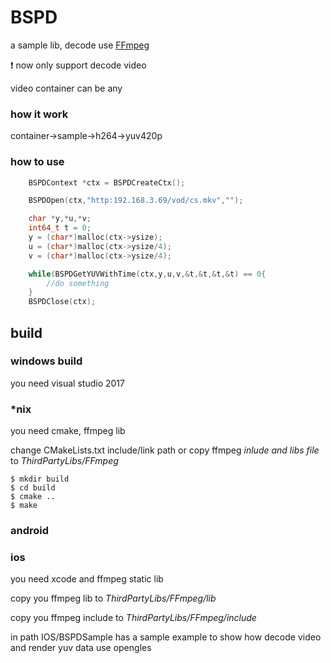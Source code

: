 # BSPD

a sample lib, decode use [FFmpeg](http://ffmpeg.org/)

❗ now only support decode video 

video container can be any

### how it work
container->sample->h264->yuv420p

### how to use
```c
    BSPDContext *ctx = BSPDCreateCtx();

    BSPDOpen(ctx,"http:192.168.3.69/vod/cs.mkv","");

    char *y,*u,*v;
    int64_t t = 0;
    y = (char*)malloc(ctx->ysize);
    u = (char*)malloc(ctx->ysize/4);
    v = (char*)malloc(ctx->ysize/4);

    while(BSPDGetYUVWithTime(ctx,y,u,v,&t,&t,&t,&t) == 0{
        //do something
    }
    BSPDClose(ctx);

```
## build

### windows build
you need visual studio 2017 

### *nix 
you need cmake, ffmpeg lib

change CMakeLists.txt include/link path or copy ffmpeg *inlude and libs file* to *ThirdPartyLibs/FFmpeg*

```shell
$ mkdir build
$ cd build
$ cmake ..
$ make
```
### android

### ios
you need xcode and ffmpeg static lib 

copy you ffmpeg lib to *ThirdPartyLibs/FFmpeg/lib*

copy you ffmpeg include to *ThirdPartyLibs/FFmpeg/include*

in path IOS/BSPDSample has a sample example to show how decode video and render yuv data use opengles


